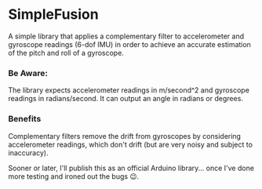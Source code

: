 # SimpleFusion

A simple library that applies a complementary filter to accelerometer and 
gyroscope readings (6-dof IMU) in order to achieve an accurate estimation 
of the pitch and roll of a gyroscope.

### Be Aware:
The library expects accelerometer readings in m/second^2 and gyroscope readings in radians/second. It can output an angle in radians or degrees.

### Benefits

Complementary filters remove the drift from gyroscopes by considering accelerometer readings, which don't drift (but are very noisy and subject to inaccuracy).



Sooner or later, I'll publish this as an official Arduino library... once I've 
done more testing and ironed out the bugs 😉.
